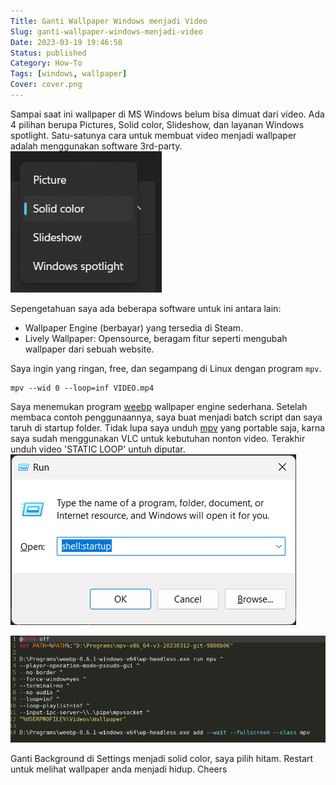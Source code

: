 ```yaml
---
Title: Ganti Wallpaper Windows menjadi Video
Slug: ganti-wallpaper-windows-menjadi-video
Date: 2023-03-19 19:46:58
Status: published
Category: How-To
Tags: [windows, wallpaper]
Cover: cover.png
---
```



Sampai saat ini wallpaper di MS Windows belum bisa dimuat dari video.
Ada 4 pilihan berupa Pictures, Solid color, Slideshow, dan layanan Windows spotlight.
Satu-satunya cara untuk membuat video menjadi wallpaper adalah menggunakan software 3rd-party.
[![personalization background](personalization-background.png)](personalization-background.png)

Sepengetahuan saya ada beberapa software untuk ini antara lain:

- Wallpaper Engine (berbayar) yang tersedia di Steam.
- Lively Wallpaper: Opensource, beragam fitur seperti mengubah wallpaper dari sebuah website.


Saya ingin yang ringan, free, dan segampang di Linux dengan program `mpv`.

```
mpv --wid 0 --loop=inf VIDEO.mp4
```

Saya menemukan program [weebp](https://github.com/Francesco149/weebp) wallpaper engine sederhana. 
Setelah membaca contoh penggunaannya,  saya buat menjadi batch script dan saya taruh di startup folder.
Tidak lupa saya unduh [mpv](mpv.io) yang portable saja, karna saya sudah menggunakan VLC untuk kebutuhan nonton video.
Terakhir unduh video 'STATIC LOOP' untuh diputar.
[![startup](win-r-shell-startup.png)](win-r-shell-startup.png)

[![batch script](batch-script.png)](batch-script.png)

Ganti Background di Settings menjadi solid color, saya pilih hitam. Restart untuk melihat wallpaper anda menjadi hidup. Cheers
